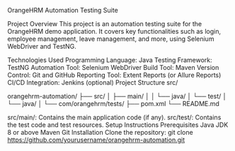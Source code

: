 OrangeHRM Automation Testing Suite

Project Overview
This project is an automation testing suite for the OrangeHRM demo application. It covers key functionalities such as login, employee management, leave management, and more, using Selenium WebDriver and TestNG.

Technologies Used
Programming Language: Java
Testing Framework: TestNG
Automation Tool: Selenium WebDriver
Build Tool: Maven
Version Control: Git and GitHub
Reporting Tool: Extent Reports (or Allure Reports)
CI/CD Integration: Jenkins (optional)
Project Structure
src/

orangehrm-automation/ ├── src/ │ ├── main/ │ │ └── java/ │ └── test/ │ └── java/ │ └── com/orangehrm/tests/ ├── pom.xml └── README.md

src/main/: Contains the main application code (if any).
src/test/: Contains the test code and test resources.
Setup Instructions
Prerequisites
Java JDK 8 or above
Maven
Git
Installation
Clone the repository:
git clone https://github.com/yourusername/orangehrm-automation.git
